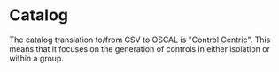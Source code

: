 # Catalog

The catalog translation to/from CSV to OSCAL is "Control Centric". This means that it focuses on the generation of controls in either isolation or within a group. 

